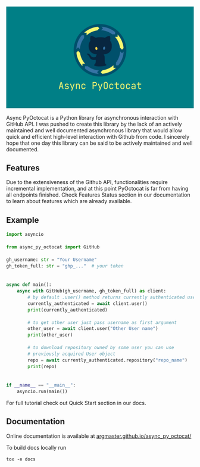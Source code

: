 ![Async PyOctocat](img/bg.jpg)

Async PyOctocat is a Python library for asynchronous interaction with GitHub
API. I was pushed to create this library by the lack of an actively maintained
and well documented asynchronous library that would allow quick and efficient
high-level interaction with Github from code. I sincerely hope that one day
this library can be said to be actively maintained and well documented.

## Features

Due to the extensiveness of the Github API, functionalities require incremental
implementation, and at this point PyOctocat is far from having all endpoints
finished. Check Features Status section in our documentation to learn about
features which are already available.

## Example

```python
import asyncio

from async_py_octocat import GitHub

gh_username: str = "Your Username"
gh_token_full: str = "ghp_..."  # your token


async def main():
    async with GitHub(gh_username, gh_token_full) as client:
        # by default .user() method returns currently authenticated user
        currently_authenticated = await client.user()
        print(currently_authenticated)

        # to get other user just pass username as first argument
        other_user = await client.user("Other User name")
        print(other_user)

        # to download repository owned by some user you can use
        # previously acquired User object
        repo = await currently_authenticated.repository("repo_name")
        print(repo)


if __name__ == "__main__":
    asyncio.run(main())

```

For full tutorial check out Quick Start section in our docs.

## Documentation

Online documentation is available at
[argmaster.github.io/async_py_octocat/](https://argmaster.github.io/async_py_octocat/)

To build docs locally run

```
tox -e docs
```
